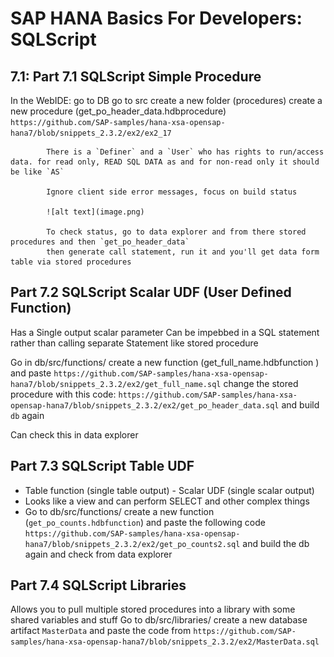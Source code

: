# SAP HANA Basics For Developers: SQLScript

## 7.1: Part 7.1 SQLScript Simple Procedure

In the WebIDE:
    go to DB
        go to src
            create a new folder (procedures)
            create a new procedure (get_po_header_data.hdbprocedure)
            `https://github.com/SAP-samples/hana-xsa-opensap-hana7/blob/snippets_2.3.2/ex2/ex2_17`
            
            There is a `Definer` and a `User` who has rights to run/access data. for read only, READ SQL DATA as and for non-read only it should be like `AS`

            Ignore client side error messages, focus on build status

            ![alt text](image.png)

            To check status, go to data explorer and from there stored procedures and then `get_po_header_data`
            then generate call statement, run it and you'll get data form table via stored procedures


## Part 7.2 SQLScript Scalar UDF (User Defined Function)

Has a Single output scalar parameter
Can be impebbed in a SQL statement rather than calling separate Statement like stored procedure

Go in db/src/functions/ create a new function (get_full_name.hdbfunction ) and paste `https://github.com/SAP-samples/hana-xsa-opensap-hana7/blob/snippets_2.3.2/ex2/get_full_name.sql`
change the stored procedure with this code:
`https://github.com/SAP-samples/hana-xsa-opensap-hana7/blob/snippets_2.3.2/ex2/get_po_header_data.sql` and build `db` again

Can check this in data explorer

## Part 7.3 SQLScript Table UDF

- Table function (single table output) - Scalar UDF (single scalar output)
- Looks like a view and can perform SELECT and other complex things
- Go to db/src/functions/ create a new function (`get_po_counts.hdbfunction`) and paste the following code `https://github.com/SAP-samples/hana-xsa-opensap-hana7/blob/snippets_2.3.2/ex2/get_po_counts2.sql` and build the db again and check from data explorer

## Part 7.4 SQLScript Libraries

Allows you to pull multiple stored procedures into a library with some shared variables and stuff
Go to db/src/libraries/ create a new database artifact `MasterData` and paste the code from `https://github.com/SAP-samples/hana-xsa-opensap-hana7/blob/snippets_2.3.2/ex2/MasterData.sql`
